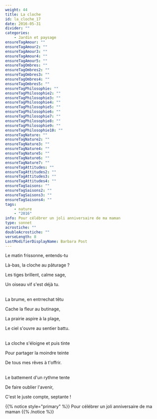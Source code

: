 ```yaml
---
weight: 44
title: La cloche
id: la_cloche_17
date: 2016-05-31
divider: ""
categories:
    - Jardin et paysage
ensureTagAmour: ""
ensureTagAmour2: ""
ensureTagAmour3: ""
ensureTagAmour4: ""
ensureTagAmour5: ""
ensureTagOmbres: ""
ensureTagOmbres2: ""
ensureTagOmbres3: ""
ensureTagOmbres4: ""
ensureTagOmbres5: ""
ensureTagPhilosophie: ""
ensureTagPhilosophie2: ""
ensureTagPhilosophie3: ""
ensureTagPhilosophie4: ""
ensureTagPhilosophie5: ""
ensureTagPhilosophie6: ""
ensureTagPhilosophie7: ""
ensureTagPhilosophie8: ""
ensureTagPhilosophie9: ""
ensureTagPhilosophie10: ""
ensureTagNature: ""
ensureTagNature2: ""
ensureTagNature3: ""
ensureTagNature4: ""
ensureTagNature5: ""
ensureTagNature6: ""
ensureTagNature7: ""
ensureTagAttitudes: ""
ensureTagAttitudes2: ""
ensureTagAttitudes3: ""
ensureTagAttitudes4: ""
ensureTagSaisons: ""
ensureTagSaisons2: ""
ensureTagSaisons3: ""
ensureTagSaisons4: ""
tags:
    - nature
    - "2016"
info: Pour célébrer un joli anniversaire de ma maman
type: sonnet
acrostiche: ""
doubleAcrostiche: ""
verseLength: 8
LastModifierDisplayName: Barbara Post
---
```

Le matin frissonne, entends-tu

Là-bas, la cloche au pâturage ?

Les tiges brillent, calme sage,

Un oiseau vif s'est déjà tu.

 \
La brume, en entrrechat têtu

Cache la fleur au butinage,

La prairie aspire à la plage,

Le ciel s'ouvre au sentier battu.

 \
La cloche s'éloigne et puis tinte

Pour partager la moindre teinte

De tous mes rêves à t'offrir.

 \
Le battement d'un rythme tente

De faire oublier l'avenir,

C'est le juste compte, septante !

<!-- FM:Snippet:Start data:{"id":"_simpleNotice","fields":[{"name":"content","value":"Pour célébrer un joli anniversaire de ma maman"}]} -->
{{% notice style="primary" %}}
Pour célébrer un joli anniversaire de ma maman
{{% /notice %}}
<!-- FM:Snippet:End -->
